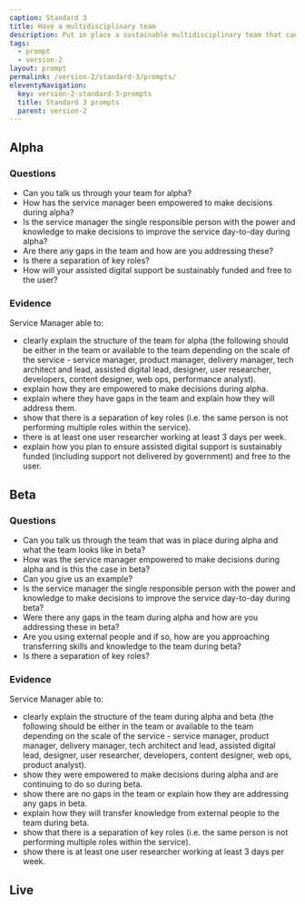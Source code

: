 ```yaml
---
caption: Standard 3
title: Have a multidisciplinary team
description: Put in place a sustainable multidisciplinary team that can design, build and operate the service, led by a suitably skilled and senior service owner with decision-making responsibility.
tags:
  - prompt
  - version-2
layout: prompt
permalink: /version-2/standard-3/prompts/
eleventyNavigation:
  key: version-2-standard-3-prompts
  title: Standard 3 prompts
  parent: version-2
---
```


## Alpha

### Questions

- Can you talk us through your team for alpha?
- How has the service manager been empowered to make decisions during alpha?
- Is the service manager the single responsible person with the power and knowledge to make decisions to improve the service day-to-day during alpha?
- Are there any gaps in the team and how are you addressing these?
- Is there a separation of key roles?
- How will your assisted digital support be sustainably funded and free to the user?

### Evidence

Service Manager able to:

- clearly explain the structure of the team for alpha (the following should be either in the team or available to the team depending on the scale of the service - service manager, product manager, delivery manager, tech architect and lead, assisted digital lead, designer, user researcher, developers, content designer, web ops, performance analyst).
- explain how they are empowered to make decisions during alpha.
- explain where they have gaps in the team and explain how they will address them.
- show that there is a separation of key roles (i.e. the same person is not performing multiple roles within the service).
- there is at least one user researcher working at least 3 days per week.
- explain how you plan to ensure assisted digital support is sustainably funded (including support not delivered by government) and free to the user.

## Beta

### Questions

- Can you talk us through the team that was in place during alpha and what the team looks like in beta?
- How was the service manager empowered to make decisions during alpha and is this the case in beta?
- Can you give us an example?
- Is the service manager the single responsible person with the power and knowledge to make decisions to improve the service day-to-day during beta?
- Were there any gaps in the team during alpha and how are you addressing these in beta?
- Are you using external people and if so, how are you approaching transferring skills and knowledge to the team during beta?
- Is there a separation of key roles?

### Evidence

Service Manager able to:

- clearly explain the structure of the team during alpha and beta (the following should be either in the team or available to the team depending on the scale of the service - service manager, product manager, delivery manager, tech architect and lead, assisted digital lead, designer, user researcher, developers, content designer, web ops, product analyst).
- show they were empowered to make decisions during alpha and are continuing to do so during beta.
- show there are no gaps in the team or explain how they are addressing any gaps in beta.
- explain how they will transfer knowledge from external people to the team during beta.
- show that there is a separation of key roles (i.e. the same person is not performing multiple roles within the service).
- show there is at least one user researcher working at least 3 days per week.

## Live
